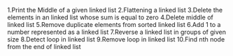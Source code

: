 1.Print the Middle of a given linked list
2.Flattening a linked list
3.Delete the elements in an linked list whose sum is equal to zero
4.Delete middle of linked list
5.Remove duplicate elements from sorted linked list
6.Add 1 to a number represented as a linked list
7.Reverse a linked list in groups of given size
8.Detect loop in linked list
9.Remove loop in linked list
10.Find nth node from the end of linked list